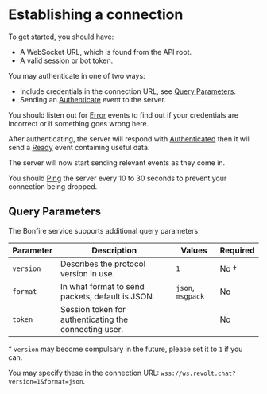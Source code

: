 # Establishing a connection

To get started, you should have:

- A WebSocket URL, which is found from the API root.
- A valid session or bot token.

You may authenticate in one of two ways:

- Include credentials in the connection URL, see [Query Parameters](#query-parameters).
- Sending an [Authenticate](./protocol.md#authenticate) event to the server.

You should listen out for [Error](./protocol.md#error) events to find out if your credentials are incorrect or if something goes wrong here.

After authenticating, the server will respond with [Authenticated](./protocol.md#authenticated) then it will send a [Ready](./protocol.md#ready) event containing useful data.

The server will now start sending relevant events as they come in.

You should [Ping](./protocol.md#ping) the server every 10 to 30 seconds to prevent your connection being dropped.

## Query Parameters

The Bonfire service supports additional query parameters:

| Parameter | Description                                           | Values            | Required |
| --------- | ----------------------------------------------------- | ----------------- | -------- |
| `version` | Describes the protocol version in use.                | `1`               | No †     |
| `format`  | In what format to send packets, default is JSON.      | `json`, `msgpack` | No       |
| `token`   | Session token for authenticating the connecting user. |                   | No       |

† `version` may become compulsary in the future, please set it to `1` if you can.

You may specify these in the connection URL: `wss://ws.revolt.chat?version=1&format=json`.
